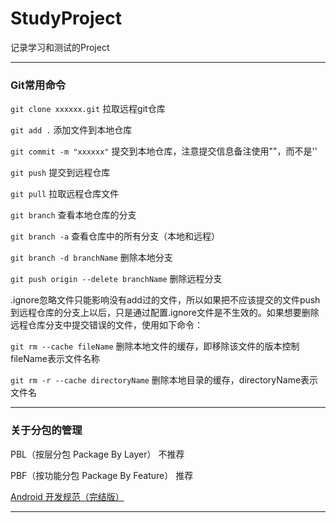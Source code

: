 
# StudyProject

记录学习和测试的Project

***

### Git常用命令

`git clone xxxxxx.git`  拉取远程git仓库

`git add .`  添加文件到本地仓库

`git commit -m "xxxxxx"` 提交到本地仓库，注意提交信息备注使用""，而不是''

`git push`  提交到远程仓库

`git pull`  拉取远程仓库文件

`git branch`  查看本地仓库的分支

`git branch -a`  查看仓库中的所有分支（本地和远程）

`git branch -d branchName`  删除本地分支

`git push origin --delete branchName`  删除远程分支

.ignore忽略文件只能影响没有add过的文件，所以如果把不应该提交的文件push到远程仓库的分支上以后，只是通过配置.ignore文件是不生效的。如果想要删除远程仓库分支中提交错误的文件，使用如下命令：

`git rm --cache fileName` 删除本地文件的缓存，即移除该文件的版本控制  fileName表示文件名称

`git rm -r --cache directoryName`  删除本地目录的缓存，directoryName表示文件名

***

### 关于分包的管理

PBL（按层分包 Package By Layer） 不推荐

PBF（按功能分包 Package By Feature） 推荐

[Android 开发规范（完结版）](https://blankj.com/2017/03/08/android-standard-dev-final/#2-as-%E8%A7%84%E8%8C%83)

***
